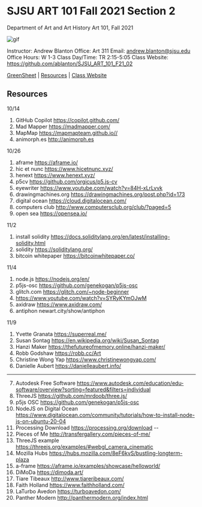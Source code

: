 **SJSU ART 101 Fall 2021 Section 2**
======================
Department of Art and Art History
Art 101, Fall 2021

![gif](https://i.imgur.com/pS5lIDd.gif)

Instructor: Andrew Blanton
Office: Art 311
Email: andrew.blanton@sjsu.edu
Office Hours: W 1-3
Class Day/Time: TR 2:15-5:05
Class Website: https://github.com/ablanton/SJSU_ART_101_F21_02

[GreenSheet](https://github.com/ablanton/SJSU_Art_101_F21_02/blob/master/GREENSHEET.md)
| [Resources](https://github.com/ablanton/SJSU_Art_101_F21_02/blob/master/RESOURCES.md)
| [Class Website](https://github.com/ablanton/SJSU_Art_101_F21_02)

Resources
---------

10/14
1. GitHub Copilot https://copilot.github.com/
2. Mad Mapper https://madmapper.com/
3. MapMap https://mapmapteam.github.io//
4. animorph.es  http://animorph.es

10/26
1. aframe https://aframe.io/
2. hic et nunc https://www.hicetnunc.xyz/
3. henext https://www.henext.xyz/
4. p5cv https://github.com/orgicus/p5.js-cv
5. eyewriter https://www.youtube.com/watch?v=84H-xLrLvvk
6. drawingmachines.org https://drawingmachines.org/post.php?id=173
7. digital ocean https://cloud.digitalocean.com/
8. computers club http://www.computersclub.org/club/?paged=5
9. open sea  https://opensea.io/

11/2
1. install solidity https://docs.soliditylang.org/en/latest/installing-solidity.html
2. solidity https://soliditylang.org/
3. bitcoin whitepaper https://bitcoinwhitepaper.co/

11/4
1. node.js https://nodejs.org/en/
2. p5js-osc https://github.com/genekogan/p5js-osc
3. glitch.com https://glitch.com/~node-beginner
4. https://www.youtube.com/watch?v=SYRyKYmOJwM
5. axidraw https://www.axidraw.com/
6. antiphon newart.city/show/antiphon

11/9
1. Yvette Granata https://superreal.me/
2. Susan Sontag https://en.wikipedia.org/wiki/Susan_Sontag
3. Hanzi Maker https://thefutureofmemory.online/hanzi-maker/
4. Robb Godshaw https://robb.cc/Art
5. Christine Wong Yap https://www.christinewongyap.com/
6. Danielle Aubert https://danielleaubert.info/
---
7. Autodesk Free Software https://www.autodesk.com/education/edu-software/overview?sorting=featured&filters=individual
8. ThreeJS https://github.com/mrdoob/three.js/
9. p5js OSC https://github.com/genekogan/p5js-osc
10. NodeJS on Digital Ocean https://www.digitalocean.com/community/tutorials/how-to-install-node-js-on-ubuntu-20-04
11. Processing Download https://processing.org/download
--
12. Pieces of Me http://transfergallery.com/pieces-of-me/
13. ThreeJS example https://threejs.org/examples/#webgl_camera_cinematic
14. Mozilla Hubs https://hubs.mozilla.com/8eF6kvS/bustling-longterm-plaza
15. a-frame https://aframe.io/examples/showcase/helloworld/
16. DiMoDa https://dimoda.art/
17. Tiare Tibeaux http://www.tiareribeaux.com/
18. Faith Holland https://www.faithholland.com/
19. LaTurbo Avedon https://turboavedon.com/
20. Panther Modern http://panthermodern.org/index.html
